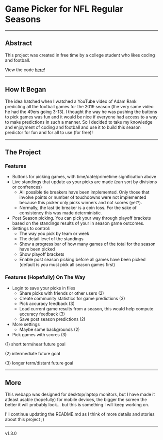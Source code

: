 # **Game Picker for NFL Regular Seasons**

---

## Abstract

This project was created in free time by a college student who likes coding and football.

View the code [here](https://github.com/petermatts/nfl-season-predictor "Code")!

---

## How It Began

The idea hatched when I watched a YouTube video of Adam Rank predicting all the football games for the 2019 season (the very same video he had the 49ers going 3-13). I thought the way he was pushing the buttons to pick games was fun and it would be nice if everyone had access to a way to make predictions in such a manner. So I decided to take my knowledge and enjoyment of coding and football and use it to build this season predictor for fun and for all to use (for free)!

---

## The Project

### Features

- Buttons for picking games, with time/date/primetime signification above
- Live standings that update as your picks are made (can sort by divisions or confrences)
  - All possible tie breakers have been implemented. Only those that involve points or number of touchdowns were not implemented because this picker only picks winners and not scores (yet?).
  - Normally, the last tie breaker is a coin toss. For the sake of consistency this was made deterministic.
- Post Season picking. You can pick your way through playoff brackets based on the standings results of your in season game outcomes.
- Settings to control:
  - The way you pick by team or week
  - The detail level of the standings
  - Show a progress bar of how many games of the total for the season have been picked
  - Show playoff brackets
  - Enable post season picking before all games have been picked (default is you must pick all season games first)

### Features (Hopefully) On The Way

- Login to save your picks in files
  - Share picks with friends or other users (2)
  - Create community statistics for game predictions (3)
  - Pick accuracy feedback (3)
  - Load current game results from a season, this would help compute accuracy feedback (3)
  - Save post season predictions (2)
- More settings
  - Maybe some backgrounds (2)
- Pick games with scores (3)

(1) short term/near future goal

(2) intermediate future goal

(3) longer term/distant future goal

---

## More

This webapp was designed for desktop/laptop monitors, but I have made it atleast usable (hopefully) for mobile devices, the bigger the screen the better it will probably look... but this is something I will keep working on.

I'll continue updating the README.md as I think of more details and stories about this project ;)

---

v1.3.0
